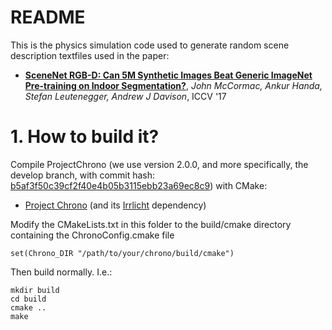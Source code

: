 # README #

This is the physics simulation code used to generate random scene description textfiles used in the paper:

* **[SceneNet RGB-D: Can 5M Synthetic Images Beat Generic ImageNet Pre-training on Indoor Segmentation?](http://www.imperial.ac.uk/media/imperial-college/research-centres-and-groups/dyson-robotics-lab/jmccormac_etal_iccv2017.pdf)**, *John McCormac, Ankur Handa, Stefan Leutenegger, Andrew J Davison*, ICCV '17

# 1. How to build it? #

Compile ProjectChrono (we use version 2.0.0, and more specifically, the develop branch, with commit hash: [b5af3f50c39cf2f40e4b05b3115ebb23a69ec8c9](https://github.com/projectchrono/chrono/commit/b5af3f50c39cf2f40e4b05b3115ebb23a69ec8c9)) with CMake:

* [Project Chrono](http://projectchrono.org/) (and its [Irrlicht](http://downloads.sourceforge.net/irrlicht/irrlicht-1.8.2.zip) dependency)

Modify the CMakeLists.txt in this folder to the build/cmake directory containing the ChronoConfig.cmake file

```
set(Chrono_DIR "/path/to/your/chrono/build/cmake")
```

Then build normally. I.e.:

```
mkdir build
cd build
cmake ..
make
```
